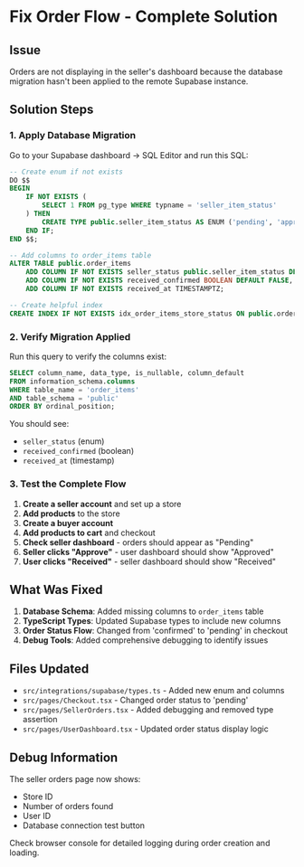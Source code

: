 # Fix Order Flow - Complete Solution

## Issue
Orders are not displaying in the seller's dashboard because the database migration hasn't been applied to the remote Supabase instance.

## Solution Steps

### 1. Apply Database Migration
Go to your Supabase dashboard → SQL Editor and run this SQL:

```sql
-- Create enum if not exists
DO $$
BEGIN
    IF NOT EXISTS (
        SELECT 1 FROM pg_type WHERE typname = 'seller_item_status'
    ) THEN
        CREATE TYPE public.seller_item_status AS ENUM ('pending', 'approved', 'discarded', 'received');
    END IF;
END $$;

-- Add columns to order_items table
ALTER TABLE public.order_items
    ADD COLUMN IF NOT EXISTS seller_status public.seller_item_status DEFAULT 'pending',
    ADD COLUMN IF NOT EXISTS received_confirmed BOOLEAN DEFAULT FALSE,
    ADD COLUMN IF NOT EXISTS received_at TIMESTAMPTZ;

-- Create helpful index
CREATE INDEX IF NOT EXISTS idx_order_items_store_status ON public.order_items(store_id, seller_status);
```

### 2. Verify Migration Applied
Run this query to verify the columns exist:

```sql
SELECT column_name, data_type, is_nullable, column_default 
FROM information_schema.columns 
WHERE table_name = 'order_items' 
AND table_schema = 'public'
ORDER BY ordinal_position;
```

You should see:
- `seller_status` (enum)
- `received_confirmed` (boolean)
- `received_at` (timestamp)

### 3. Test the Complete Flow

1. **Create a seller account** and set up a store
2. **Add products** to the store
3. **Create a buyer account**
4. **Add products to cart** and checkout
5. **Check seller dashboard** - orders should appear as "Pending"
6. **Seller clicks "Approve"** - user dashboard should show "Approved"
7. **User clicks "Received"** - seller dashboard should show "Received"

## What Was Fixed

1. **Database Schema**: Added missing columns to `order_items` table
2. **TypeScript Types**: Updated Supabase types to include new columns
3. **Order Status Flow**: Changed from 'confirmed' to 'pending' in checkout
4. **Debug Tools**: Added comprehensive debugging to identify issues

## Files Updated

- `src/integrations/supabase/types.ts` - Added new enum and columns
- `src/pages/Checkout.tsx` - Changed order status to 'pending'
- `src/pages/SellerOrders.tsx` - Added debugging and removed type assertion
- `src/pages/UserDashboard.tsx` - Updated order status display logic

## Debug Information

The seller orders page now shows:
- Store ID
- Number of orders found
- User ID
- Database connection test button

Check browser console for detailed logging during order creation and loading.
